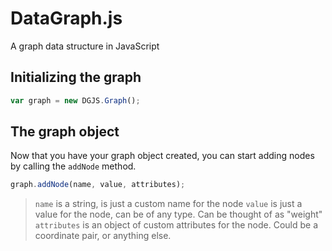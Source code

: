 DataGraph.js
============

A graph data structure in JavaScript

Initializing the graph
----------------------

```javascript
var graph = new DGJS.Graph();
```


The graph object
----------------

Now that you have your graph object created, you can start adding nodes by calling the `addNode` method.

```javascript
graph.addNode(name, value, attributes);
```
> `name` is a string, is just a custom name for the node
> `value` is just a value for the node, can be of any type. Can be thought of as "weight"
> `attributes` is an object of custom attributes for the node. Could be a coordinate pair, or anything else.
